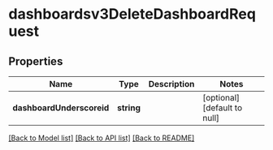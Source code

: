 # dashboardsv3DeleteDashboardRequest

## Properties
Name | Type | Description | Notes
------------ | ------------- | ------------- | -------------
**dashboardUnderscoreid** | **string** |  | [optional] [default to null]

[[Back to Model list]](../README.md#documentation-for-models) [[Back to API list]](../README.md#documentation-for-api-endpoints) [[Back to README]](../README.md)


